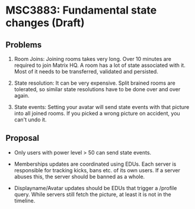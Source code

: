 # MSC3883: Fundamental state changes (Draft)

## Problems

1. Room Joins:
    Joining rooms takes very long. Over 10 minutes are required to join Matrix HQ.
    A room has a lot of state associated with it. Most of it needs to be
    transferred, validated and persisted.

2. State resolution:
    It can be very expensive. Split brained rooms are tolerated, so similar
    state resolutions have to be done over and over again.

3. State events:
    Setting your avatar will send state events with that picture into all
    joined rooms. If you picked a wrong picture on accident, you can't undo it.


## Proposal

- Only users with power level > 50 can send state events.

- Memberships updates are coordinated using EDUs.
    Each server is responsible for tracking kicks, bans etc. of its own users.
    If a server abuses this, the server should be banned as a whole.

- Displayname/Avatar updates should be EDUs that trigger a /profile query. While servers still fetch the picture, at least it is not in the timeline.

